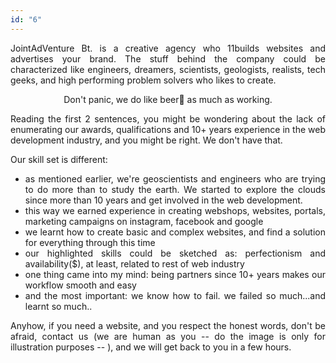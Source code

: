 ```yaml
---
id: "6"
---
```


<style>
c{
  color: var(--accent-color);
  display: inline-block;
  font-weight: 700;
}
centered{
  text-align:center;
}
justify{
  text-align:justify;
}
    Img{
      border: solid 1px #fff;
    }
    Img:hover{
      border: solid 2px var(--accent-color);
    }

 </style>

<justify>

JointAdVenture Bt. is a creative agency who 11builds websites and advertises your brand. The stuff behind the company could be characterized like engineers, dreamers, scientists, geologists, realists, tech geeks, and high performing problem solvers who likes to create.  

<center>Don't panic, we do like beer🍻 as much as working.  </center>  


Reading the first 2 sentences, you might be wondering about the lack of enumerating our awards, qualifications and 10+ years experience in the web development industry, and you might be right. We don't have that.  
 
Our skill set is different: 

- as mentioned earlier, we're geoscientists and engineers who are trying to do more than to study the earth. We started to explore the clouds since more than 10 years and get involved in the web development. 
- this way we earned experience in creating webshops, websites, portals, marketing campaigns on instagram, facebook and google    
- we learnt how to create basic and complex websites, and find a solution for everything through this time    
- our highlighted skills could be sketched as: perfectionism and availability($), at least, related to rest of web industry    
- one thing came into my mind: being partners since 10+ years makes our workflow smooth and easy
- and the most important: we know how to fail. we failed so much...and learnt so much..  

Anyhow, if you need a website, and you respect the honest words, don't be afraid, contact us (we are human as you -- do the image is only for illustration purposes -- ), and we will get back to you in a few hours. 

</justify>
